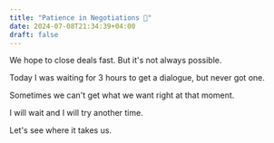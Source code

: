 ```yaml
---
title: "Patience in Negotiations 🦩"
date: 2024-07-08T21:34:39+04:00
draft: false
---
```

We hope to close deals fast. But it's not always possible.

Today I was waiting for 3 hours to get a dialogue, but never got one.

Sometimes we can't get what we want right at that moment.

I will wait and I will try another time.

Let's see where it takes us.